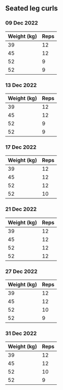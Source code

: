 ## Seated leg curls

### 09 Dec 2022

| Weight (kg) | Reps |
| ----------- | ---- |
| 39 | 12 |
| 45 | 12 |
| 52 | 9 |
| 52 | 9 |

### 13 Dec 2022

| Weight (kg) | Reps |
| ----------- | ---- |
| 39 | 12 |
| 45 | 12 |
| 52 | 9 |
| 52 | 9 |

### 17 Dec 2022

| Weight (kg) | Reps |
| ----------- | ---- |
| 39 | 12 |
| 45 | 12 |
| 52 | 12 |
| 52 | 10 |

### 21 Dec 2022

| Weight (kg) | Reps |
| ----------- | ---- |
| 39 | 12 |
| 45 | 12 |
| 52 | 12 |
| 52 | 12 |

### 27 Dec 2022

| Weight (kg) | Reps |
| ----------- | ---- |
| 39 | 12 |
| 45 | 12 |
| 52 | 10 |
| 52 | 9 |

### 31 Dec 2022

| Weight (kg) | Reps |
| ----------- | ---- |
| 39 | 12 |
| 45 | 12 |
| 52 | 10 |
| 52 | 9 |